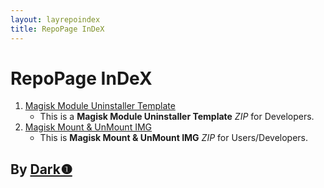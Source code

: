 ```yaml
---
layout: layrepoindex
title: RepoPage InDeX
---
```

   
# RepoPage InDeX #   
   
1. [Magisk Module Uninstaller Template](RepoPage/Magisk-Module-Uninstaller-Template "Magisk Module Uninstaller Template")   
    - This is a **Magisk Module Uninstaller Template** *ZIP* for Developers.  
2. [Magisk Mount & UnMount IMG](RepoPage/MagiskMountUnMountIMG "Magisk Mount & UnMount IMG")   
    - This is **Magisk Mount & UnMount IMG** *ZIP* for Users/Developers.  
     
   
## By [Dark❶](https://github.com/dark-1 "Dark❶") ##   

